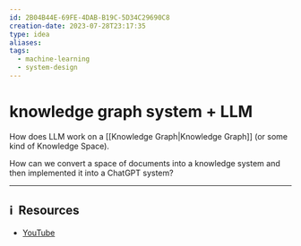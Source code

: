 ```yaml
---
id: 2B04B44E-69FE-4DAB-B19C-5D34C29690C8
creation-date: 2023-07-28T23:17:35
type: idea
aliases: 
tags:
  - machine-learning
  - system-design
---
```


# knowledge graph system + LLM

How does LLM work on a [[Knowledge Graph|Knowledge Graph]] (or some kind of Knowledge Space). 

How can we convert a space of documents into a knowledge system and then implemented it into a ChatGPT system?




---
## ℹ️  Resources
- [YouTube](https://www.youtube.com/watch?v=1towAoXOWLg)
